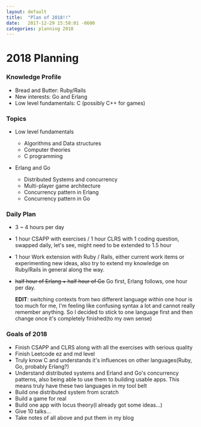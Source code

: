 ```yaml
---
layout: default
title:  "Plan of 2018!!"
date:   2017-12-29 15:58:01 -0600
categories: planning 2018
---
```


# 2018 Planning

### Knowledge Profile
- Bread and Butter: Ruby/Rails
- New interests: Go and Erlang
- Low level fundamentals: C (possibly C++ for games)

### Topics
- Low level fundamentals
  - Algorithms and Data structures
  - Computer theories
  - C programming

- Erlang and Go
  - Distributed Systems and concurrency
  - Multi-player game architecture
  - Concurrency pattern in Erlang
  - Concurrency pattern in Go

### Daily Plan
- 3 ~ 4 hours per day
- 1 hour CSAPP with exercises / 1 hour CLRS with 1 coding question, swapped daily, let's see, might need to be extended to 1.5 hour
- 1 hour Work extension with Ruby / Rails, either current work items or experimenting new ideas, also try to extend my knowledge on Ruby/Rails in general along the way.
- ~~half hour of Erlang + half hour of Go~~ Go first, Erlang follows, one hour per day.

  __EDIT__: switching contexts from two different language within one hour is too much for me, I'm feeling like confusing syntax a lot and cannot really remember anything. So I decided to stick to one language first and then change once it's completely finished(to my own sense)

### Goals of 2018
- Finish CSAPP and CLRS along with all the exercises with serious quality
- Finish Leetcode ez and md level
- Truly know C and understands it's influences on other languages(Ruby, Go, probably Erlang?)
- Understand distributed systems and Erland and Go's concurrency patterns, also being able to use them to building usable apps. This means truly have these two languages in my tool belt
- Build one distributed system from scratch
- Build a game for real
- Build one app with locus theory(I already got some ideas...)
- Give 10 talks...
- Take notes of all above and put them in my blog
